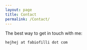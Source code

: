 ```yaml
---
layout: page
title: Contact
permalink: /Contact/
---
```


The best way to get in touch with me:

`hejhej at fabiofilli dot com`
